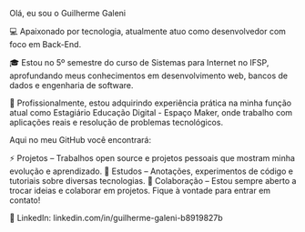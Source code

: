 Olá, eu sou o Guilherme Galeni

💻 Apaixonado por tecnologia, atualmente atuo como desenvolvedor com foco em Back-End.

🎓 Estou no 5º semestre do curso de Sistemas para Internet no IFSP, aprofundando meus conhecimentos em desenvolvimento web, bancos de dados e engenharia de software.

📌 Profissionalmente, estou adquirindo experiência prática na minha função atual como Estagiário Educação Digital - Espaço Maker, onde trabalho com aplicações reais e resolução de problemas tecnológicos.

Aqui no meu GitHub você encontrará:

⚡ Projetos – Trabalhos open source e projetos pessoais que mostram minha evolução e aprendizado.
🔭 Estudos – Anotações, experimentos de código e tutoriais sobre diversas tecnologias.
🤝 Colaboração – Estou sempre aberto a trocar ideias e colaborar em projetos. Fique à vontade para entrar em contato!

🔗 LinkedIn: linkedin.com/in/guilherme-galeni-b8919827b

